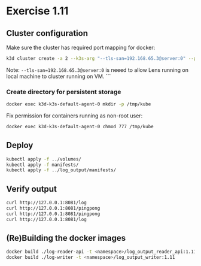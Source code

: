 # Exercise 1.11

## Cluster configuration

Make sure the cluster has required port mapping for docker:

```sh
k3d cluster create -a 2 --k3s-arg "--tls-san=192.168.65.3@server:0" --port 8082:30080@agent:0 -p 8081:80@loadbalancer
```

Note: `--tls-san=192.168.65.3@server:0` is neeed to allow Lens running on local machine to cluster running on VM. ```

### Create directory for persistent storage

```sh
docker exec k3d-k3s-default-agent-0 mkdir -p /tmp/kube
```

Fix permission for containers running as non-root user:

```sh
docker exec k3d-k3s-default-agent-0 chmod 777 /tmp/kube
```

## Deploy

```sh
kubectl apply -f ../volumes/
kubectl apply -f manifests/
kubectl apply -f ../log_output/manifests/
```

## Verify output

```sh
curl http://127.0.0.1:8081/log
curl http://127.0.0.1:8081/pingpong
curl http://127.0.0.1:8081/pingpong
curl http://127.0.0.1:8081/log

```

## (Re)Building the docker images

```sh
docker build ./log-reader-api -t <namespace>/log_output_reader_api:1.11
docker build ./log-writer -t <namespace>/log_output_writer:1.11
```
